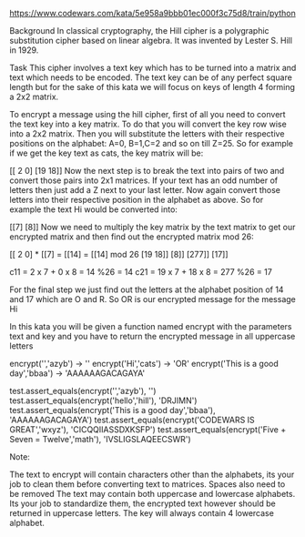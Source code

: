 https://www.codewars.com/kata/5e958a9bbb01ec000f3c75d8/train/python

Background
In classical cryptography, the Hill cipher is a polygraphic substitution cipher based on linear algebra. It was invented by Lester S. Hill in 1929.

Task
This cipher involves a text key which has to be turned into a matrix and text which needs to be encoded. 
The text key can be of any perfect square length but for the sake of this kata we will focus on keys of length 4 forming a 2x2 matrix.

To encrypt a message using the hill cipher, first of all you need to convert the text key into a key matrix. 
To do that you will convert the key row wise into a 2x2 matrix. 
Then you will substitute the letters with their respective positions on the alphabet: A=0, B=1,C=2 and so on till Z=25. 
So for example if we get the key text as cats, the key matrix will be:

[[ 2  0]
 [19 18]]
Now the next step is to break the text into pairs of two and convert those pairs into 2x1 matrices. 
If your text has an odd number of letters then just add a Z next to your last letter. 
Now again convert those letters into their respective position in the alphabet as above. 
So for example the text Hi would be converted into:

[[7]
 [8]]
Now we need to multiply the key matrix by the text matrix to get our encrypted matrix and then find out the encrypted matrix mod 26:

[[ 2  0]  *  [[7]  =  [[14]   =  [[14]  mod 26
 [19 18]]     [8]]     [277]]     [17]]
 
 c11 = 2 x 7 + 0 x 8 = 14           %26 = 14
 c21 = 19 x 7 + 18 x 8 = 277        %26 = 17
 
For the final step we just find out the letters at the alphabet position of 14 and 17 which are O and R.
 So OR is our encrypted message for the message Hi

In this kata you will be given a function named encrypt with the parameters text and key and you have to return the encrypted message in all uppercase letters

encrypt('','azyb') → ''
encrypt('Hi','cats') → 'OR'
encrypt('This is a good day','bbaa') → 'AAAAAAGACAGAYA'


test.assert_equals(encrypt('','azyb'), '')
test.assert_equals(encrypt('hello','hill'), 'DRJIMN')
test.assert_equals(encrypt('This is a good day','bbaa'), 'AAAAAAGACAGAYA')
test.assert_equals(encrypt('CODEWARS IS GREAT','wxyz'), 'CICQQIIASSDXKSFP')
test.assert_equals(encrypt('Five + Seven = Twelve','math'), 'IVSLIGSLAQEECSWR')



Note:

The text to encrypt will contain characters other than the alphabets, its your job to clean them before converting text to matrices. Spaces also need to be removed
The text may contain both uppercase and lowercase alphabets. Its your job to standardize them, the encrypted text however should be returned in uppercase letters.
The key will always contain 4 lowercase alphabet.